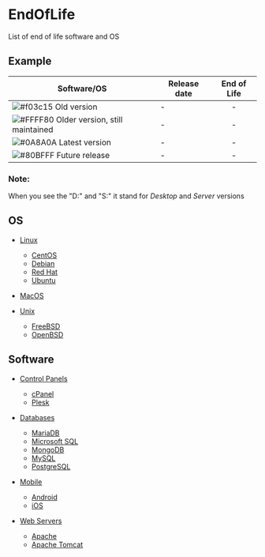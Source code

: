 # EndOfLife
List of end of life software and OS


## Example
| Software/OS | Release date | End of Life |
| ------ | ------ | :------: |
| ![#f03c15](https://placehold.it/15/f03c15/000000?text=+) Old version | - | - |
| ![#FFFF80](https://placehold.it/15/FFFF80/000000?text=+) Older version, still maintained | - | - |
| ![#0A8A0A](https://placehold.it/15/0A8A0A/000000?text=+) Latest version | - | - |
| ![#80BFFF](https://placehold.it/15/80BFFF/000000?text=+) Future release | - | - |

### Note:
When you see the "D:" and "S:" it stand for *Desktop* and *Server* versions

## OS
- [Linux](https://github.com/matthernet/EndOfLife/blob/main/OperatingSystem/linux.md)
    - [CentOS](https://github.com/matthernet/EndOfLife/blob/main/OperatingSystem/linux.md#centos)
    - [Debian](https://github.com/matthernet/EndOfLife/blob/main/OperatingSystem/linux.md#debian)
    - [Red Hat](https://github.com/matthernet/EndOfLife/blob/main/OperatingSystem/linux.md#red-hat)
    - [Ubuntu](https://github.com/matthernet/EndOfLife/blob/main/OperatingSystem/linux.md#ubuntu)
    
- [MacOS](https://github.com/matthernet/EndOfLife/blob/main/OperatingSystem/macos.md)

- [Unix](https://github.com/matthernet/EndOfLife/blob/main/OperatingSystem/unix.md)
    - [FreeBSD](https://github.com/matthernet/EndOfLife/blob/main/OperatingSystem/unix.md#freebsd)
    - [OpenBSD](https://github.com/matthernet/EndOfLife/blob/main/OperatingSystem/unix.md#openbsd)

## Software
- [Control Panels](https://github.com/matthernet/EndOfLife/blob/main/ControlPanels.md)
    - [cPanel](https://github.com/matthernet/EndOfLife/blob/main/ControlPanels.md#cpanel)
    - [Plesk](https://github.com/matthernet/EndOfLife/blob/main/ControlPanels.md#plesk)

- [Databases](https://github.com/matthernet/EndOfLife/blob/main/Databases.md)
    - [MariaDB](https://github.com/matthernet/EndOfLife/blob/main/Databases.md#mariadb)
    - [Microsoft SQL](https://github.com/matthernet/EndOfLife/blob/main/Databases.md#microsoft-sql)
    - [MongoDB](https://github.com/matthernet/EndOfLife/blob/main/Databases.md#mongodb)
    - [MySQL](https://github.com/matthernet/EndOfLife/blob/main/Databases.md#mongodb)
    - [PostgreSQL](https://github.com/matthernet/EndOfLife/blob/main/Databases.md#postgresql)

- [Mobile](https://github.com/matthernet/EndOfLife/blob/main/Mobile.md)
    - [Android](https://github.com/matthernet/EndOfLife/blob/main/Mobile.md#android)
    - [iOS](https://github.com/matthernet/EndOfLife/blob/main/Mobile.md#ios)

- [Web Servers](https://github.com/matthernet/EndOfLife/blob/main/WebServers.md)
    - [Apache](https://github.com/matthernet/EndOfLife/blob/main/WebServers.md#apache)
    - [Apache Tomcat](https://github.com/matthernet/EndOfLife/blob/main/WebServers.md#apache-tomcat)
